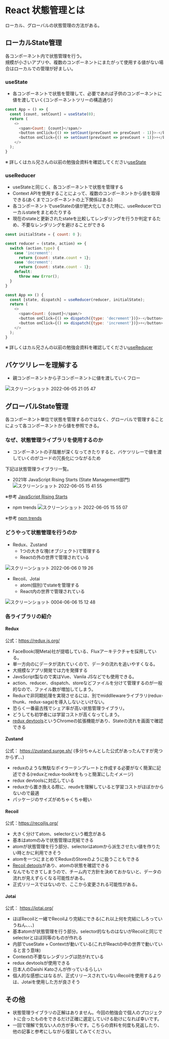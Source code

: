 # React 状態管理とは
ローカル、グローバルの状態管理の方法がある。

## ローカルState管理
各コンポーネント内で状態管理を行う。  
規模が小さいアプリや、複数のコンポーネントにまたがって使用する値がない場合はローカルでの管理が好ましい。

### useState
- 各コンポーネントで状態を管理して、必要であれば子供のコンポーネントに値を渡していく(コンポーネントツリーの構造通り)

```JavaScript
const App = () => {
  const [count, setCount] = useState(0);
  return (
    <>
      <span>Count: {count}</span/>
      <button onClick={() => setCount(prevCount => prevCount - 1)}>-</button>
      <button onClick={() => setCount(prevCount => prevCount + 1)}>+</button>
    </>
  );
}
```
※ 詳しくはカル兄さんの以前の勉強会資料を確認してください[useState](https://github.com/Yota-K/react-study/blob/main/doc/%E7%AC%AC2%E5%9B%9E/useState%E3%81%AB%E3%81%A4%E3%81%84%E3%81%A6.md)

### useReducer
- useStateと同じく、各コンポーネントで状態を管理する
- Context APIを使用することによって、複数のコンポーネントから値を取得できる(あくまでコンポーネントの上下関係はある)
- 各コンポーネントでuseStateの値が肥大化してきた時に、useReducerでローカルstateをまとめたりする
- 現在のstateと更新されたstateを比較してレンダリングを行うか判定するため、不要なレンダリングを避けることができる

```JavaScript
const initialState = { count: 0 };

const reducer = (state, action) => {
  switch (action.type) {
    case 'increment':
      return {count: state.count + 1};
    case 'decrement':
      return {count: state.count - 1};
    default:
      throw new Error();
  }
}

const App => () {
  const [state, dispatch] = useReducer(reducer, initialState);
  return (
    <>
      <span>Count: {count}</span/>
      <button onClick={() => dispatch({type: 'decrement'})}>-</button>
      <button onClick={() => dispatch({type: 'increment'})}>+</button>
    </>
  );
}
```

※ 詳しくはカル兄さんの以前の勉強会資料を確認してください[useReducer](https://github.com/Yota-K/react-study/blob/main/doc/%E7%AC%AC2%E5%9B%9E/useContext%E3%81%A8useReducer%E3%81%AB%E3%81%A4%E3%81%84%E3%81%A6.md)

## バケツリレーを理解する
- 親コンポーネントから子コンポーネントに値を渡していくフロー

![スクリーンショット 2022-06-05 21 05 47](https://user-images.githubusercontent.com/60390181/172049608-bf419d28-a4f3-4409-af07-449c6743acbf.png)

## グローバルState管理
各コンポーネント単位で状態を管理するのではなく、グローバルで管理することによって各コンポーネントから値を参照できる。  

### なぜ、状態管理ライブラリを使用するのか
- コンポーネントの子階層が深くなってきたりすると、バケツリレーで値を渡していくのがコードの冗長化につながるため

下記は状態管理ライブラリ一覧。

- 2021年 JavaScript Rising Starts (State Management部門)
![スクリーンショット 2022-06-05 15 41 55](https://user-images.githubusercontent.com/60390181/172038834-88e9cebf-df63-493a-bf97-6a2b895e7e9e.png)

※参考 [JavaScript Rising Starts](https://risingstars.js.org/2021/en)

- npm trends
![スクリーンショット 2022-06-05 15 55 07](https://user-images.githubusercontent.com/60390181/172039265-c15e5ff3-3727-4bdf-9c9e-c2ffbe10802b.png)

※参考 [npm trends](https://www.npmtrends.com/jotai-vs-recoil-vs-redux-vs-zustand-vs-valtio)

### どうやって状態管理を行うのか
- Redux、Zustand
  - 1つの大きな塊(オブジェクト)で管理する
  - Reactの外の世界で管理されている
  
![スクリーンショット 2022-06-06 0 19 26](https://user-images.githubusercontent.com/60390181/172057643-f6bf90f4-1f99-46f4-b184-82dacb5a727c.png)

- Recoil、Jotai
  - atom(個別)でstateを管理する
  - React内の世界で管理されている

![スクリーンショット 0004-06-06 15 12 48](https://user-images.githubusercontent.com/60390181/172105521-29e69735-0ee9-47bd-bc98-5518e081d8a4.png)

### 各ライブラリの紹介
#### Redux
公式：https://redux.js.org/

- FaceBook(現Meta)社が提唱している、Fluxアーキテクチャを採用している。
- 単一方向のにデータが流れていくので、データの流れを追いやすくなる。
- 大規模なアプリ開発では力を発揮する
- JavsScript製なので実はVue、Vanila JSなどでも使用できる。
- action、reducer、dispatch、storeなどファイルを分けて管理するのが一般的なので、ファイル数が増加してしまう。
- Reduxで非同期処理を実現させるには、別でmiddllewareライブラリ(redux-thunk、redux-saga)を導入しないといけない。
- 恐らく一番最古残でシェア率が高い状態管理ライブラリ。
- どうしても初学者には学習コストが高くなってしまう。
- [redux devtools](https://chrome.google.com/webstore/detail/redux-devtools/lmhkpmbekcpmknklioeibfkpmmfibljd)というChromeの拡張機能があり、Stateの流れを画面で確認できる

#### Zustand
公式： https://zustand.surge.sh/ (多分ちゃんとした公式があったんですが見つからず、、)

- reduxのような無駄なボイラーテンプレートと作成する必要がなく簡潔に記述できる(reduxとredux-toolkitをもっと簡潔にしたイメージ)
- redux devtoolsに対応している
- reduxから置き換える際に、reudxを理解していると学習コストがほぼかからないので最適
- パッケージのサイズがめちゃくちゃ軽い

#### Recoil
公式：https://recoiljs.org/

- 大きく分けてatom、selectorという概念がある
- 基本はatomのみで状態管理は完結できる
- atomが状態管理を行う部分、selectorはatomから派生させたい値を作りたい時とかに利用できそう
- atomを一つにまとめてReduxのStoreのように扱うこともできる
- [Recoil detools](https://chrome.google.com/webstore/detail/recoil-dev-tools/dhjcdlmklldodggmleehadpjephfgflc)があり、atomの状態を確認できる
- なんでもできてしまうので、チーム内で方針を決めておかないと、データの流れが見えずらくなる可能性がある。
- 正式リリースではないので、ここから変更される可能性がある。

#### Jotai
公式： https://jotai.org/

- ほぼRecoilと一緒でRecoilより完結にできる(これ以上何を完結にしろっていうねん、、、)
- 基本atomが状態管理を行う部分。selector的なものはないがRecoilと同じでselectorとほぼ同等のものが作れる
- 内部でuseState + Contextが動いている(これがReactの中の世界で動いていると言う意味)
- Contextの不要なレンダリングは防がれている
- redux devtoolsが使用できる
- 日本人のDaishi Katoさんが作っているらしい
- 個人的な感想にはなるが、正式リリースされていないRecoilを使用するよりは、Jotaiを使用した方が良さそう

## その他
- 状態管理ライブラリの正解はありません。今回の勉強会で個人のプロジェクトに合ったものをできるだけ正確に選定していける助けになれば幸いです。
- 一回で理解で気ない人の方が多いです。こちらの資料を何度も見返したり、他の記事と参考にしながら復習してみてください。


